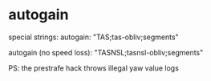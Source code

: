 # autogain

special strings:
autogain: "TAS;tas-obliv;segments"

autogain (no speed loss): "TASNSL;tasnsl-obliv;segments"

PS: the prestrafe hack throws illegal yaw value logs
